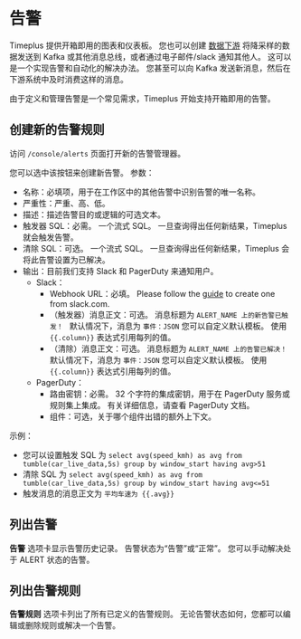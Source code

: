 # 告警

Timeplus 提供开箱即用的图表和仪表板。 您也可以创建 [数据下游](/destination) 将降采样的数据发送到 Kafka 或其他消息总线，或者通过电子邮件/slack 通知其他人。 这可以是一个实现告警和自动化的解决办法。 您甚至可以向 Kafka 发送新消息，然后在下游系统中及时消费这样的消息。

由于定义和管理告警是一个常见需求，Timeplus 开始支持开箱即用的告警。

## 创建新的告警规则

访问 `/console/alerts` 页面打开新的告警管理器。

您可以选中该按钮来创建新告警。 参数：

* 名称：必填项，用于在工作区中的其他告警中识别告警的唯一名称。
* 严重性：严重、高、低。
* 描述：描述告警目的或逻辑的可选文本。
* 触发器 SQL：必需。 一个流式 SQL。 一旦查询得出任何新结果，Timeplus 就会触发告警。
* 清除 SQL：可选。 一个流式 SQL。 一旦查询得出任何新结果，Timeplus 会将此告警设置为已解决。
* 输出：目前我们支持 Slack 和 PagerDuty 来通知用户。
  * Slack：
    * Webhook URL：必填。 Please follow the [guide](/destination#slack) to create one from slack.com.
    * （触发器）消息正文：可选。 消息标题为 `ALERT_NAME 上的新告警已触发！ ` 默认情况下，消息为 `事件：JSON` 您可以自定义默认模板。 使用 `{{.column}}` 表达式引用每列的值。
    * （清除）消息正文：可选。 消息标题为 `ALERT_NAME 上的告警已解决！` 默认情况下，消息为 `事件：JSON` 您可以自定义默认模板。 使用 `{{.column}}` 表达式引用每列的值。
  * PagerDuty：
    * 路由密钥：必需。 32 个字符的集成密钥，用于在 PagerDuty 服务或规则集上集成。  有关详细信息，请查看 PagerDuty 文档。
    * 组件：可选，关于哪个组件出错的额外上下文。

示例：

* 您可以设置触发 SQL 为 `select avg(speed_kmh) as avg from tumble(car_live_data,5s) group by window_start having avg>51`
* 清除 SQL 为 `select avg(speed_kmh) as avg from tumble(car_live_data,5s) group by window_start having avg<=51`
* 触发消息的消息正文为 `平均车速为 {{.avg}}`

## 列出告警

**告警** 选项卡显示告警历史记录。 告警状态为“告警”或“正常”。 您可以手动解决处于 ALERT 状态的告警。



## 列出告警规则

**告警规则** 选项卡列出了所有已定义的告警规则。 无论告警状态如何，您都可以编辑或删除规则或解决一个告警。
